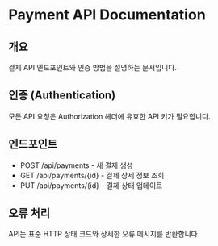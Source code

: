 # Payment API Documentation

## 개요
결제 API 엔드포인트와 인증 방법을 설명하는 문서입니다.

## 인증 (Authentication)
모든 API 요청은 Authorization 헤더에 유효한 API 키가 필요합니다.

## 엔드포인트
- POST /api/payments - 새 결제 생성
- GET /api/payments/{id} - 결제 상세 정보 조회
- PUT /api/payments/{id} - 결제 상태 업데이트

## 오류 처리
API는 표준 HTTP 상태 코드와 상세한 오류 메시지를 반환합니다.